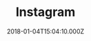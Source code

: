 ---
templateKey: 'blog-post'
title: ' Instagram'
sectionId: 'instagram'
date: 2018-01-04T15:04:10.000Z

---